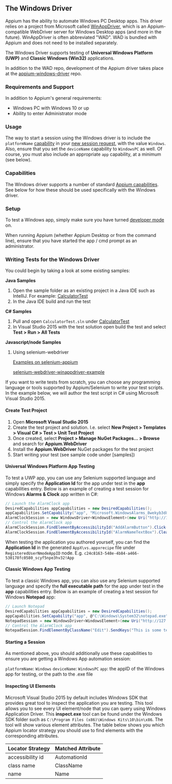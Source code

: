 ## The Windows Driver

Appium has the ability to automate Windows PC Desktop apps. This driver relies
on a project from Microsoft called
[WinAppDriver](https://github.com/Microsoft/WinAppDriver), which is an
Appium-compatible WebDriver server for Windows Desktop apps (and more in the
future). WinAppDriver is often abbreviated "WAD". WAD is bundled with Appium
and does not need to be installed separately.

The Windows Driver supports testing of **Universal Windows Platform (UWP)** and
**Classic Windows (Win32)** applications.

In addition to the WAD repo, development of the Appium driver takes place at
the [appium-windows-driver](https://github.com/appium/appium-windows-driver)
repo.

### Requirements and Support

In addition to Appium's general requirements:

* Windows PC with Windows 10 or up
* Ability to enter Administrator mode

### Usage

The way to start a session using the Windows driver is to include the
`platformName` [capability](#TODO) in your [new session request](#TODO), with
the value `Windows`. Also, ensure that you set the `deviceName` capability to
`WindowsPC` as well.  Of course, you must also include an appropriate `app`
capability, at a minimum (see below).

### Capabilities

The Windows driver supports a number of standard [Appium
capabilities](/docs/en/writing-running-appium/caps.md). See below for how these
should be used specifically with the Windows driver.

### Setup

To test a Windows app, simply make sure you have turned [developer
mode](https://docs.microsoft.com/en-us/windows/uwp/get-started/enable-your-device-for-development)
on.

When running Appium (whether Appium Desktop or from the command line), ensure
that you have started the app / cmd prompt as an administrator.

### Writing Tests for the Windows Driver

You could begin by taking a look at some existing samples:

**Java Samples**<br/>
1. Open the sample folder as an existing project in a Java IDE such as
   IntelliJ. For example:
   [CalculatorTest](https://github.com/Microsoft/WinAppDriver/tree/master/Samples/Java/CalculatorTest)
2. In the Java IDE build and run the test

**C# Samples**<br/>
1. Pull and open `CalculatorTest.sln` under
   [CalculatorTest](https://github.com/Microsoft/WinAppDriver/tree/master/Samples/C%23/CalculatorTest)
2. In Visual Studio 2015 with the test solution open build the test and select
   **Test > Run > All Tests**

**Javascript/node Samples**

1. Using selenium-webdriver

    [Examples on selenium-appium](https://github.com/react-native-windows/selenium-appium/tree/master/example)

    [selenium-webdriver-winappdriver-example](https://github.com/react-native-windows/selenium-webdriver-winappdriver-example)


If you want to write tests from scratch, you can choose any programming
language or tools supported by Appium/Selenium to write your test scripts. In
the example below, we will author the test script in C# using Microsoft Visual
Studio 2015.

#### Create Test Project

1. Open **Microsoft Visual Studio 2015**
2. Create the test project and solution. I.e. select **New Project > Templates > Visual C# > Test > Unit Test Project**
3. Once created, select **Project > Manage NuGet Packages... > Browse** and
   search for **Appium.WebDriver**
4. Install the **Appium.WebDriver** NuGet packages for the test project
5. Start writing your test (see sample code under [samples])

#### Universal Windows Platform App Testing

To test a UWP app, you can use any Selenium supported language and simply
specify the **Application Id** for the app under test in the **app**
capabilities entry. Below is an example of creating a test session for Windows
**Alarms & Clock** app written in C#:

```c#
// Launch the AlarmClock app
DesiredCapabilities appCapabilities = new DesiredCapabilities();
appCapabilities.SetCapability("app", "Microsoft.WindowsAlarms_8wekyb3d8bbwe!App");
AlarmClockSession = new WindowsDriver<WindowsElement>(new Uri("http://127.0.0.1:4723"), appCapabilities);
// Control the AlarmClock app
AlarmClockSession.FindElementByAccessibilityId("AddAlarmButton").Click();
AlarmClockSession.FindElementByAccessibilityId("AlarmNameTextBox").Clear();
```

When testing the application you authored yourself, you can find the **Application Id** in the generated `AppX\vs.appxrecipe` file under `RegisteredUserNmodeAppID` node. E.g. ```c24c8163-548e-4b84-a466-530178fc0580_scyf5npe3hv32!App```

#### Classic Windows App Testing

To test a classic Windows app, you can also use any Selenium supported language
and specify the **full executable path** for the app under test in the **app**
capabilities entry. Below is an example of creating a test session for Windows
**Notepad** app:

```c#
// Launch Notepad
DesiredCapabilities appCapabilities = new DesiredCapabilities();
appCapabilities.SetCapability("app", @"C:\Windows\System32\notepad.exe");
NotepadSession = new WindowsDriver<WindowsElement>(new Uri("http://127.0.0.1:4723"), appCapabilities);
// Control the AlarmClock app
NotepadSession.FindElementByClassName("Edit").SendKeys("This is some text");
```

#### Starting a Session

As mentioned above, you should additionally use these capabilities to ensure
you are getting a Windows App automation session:

`platformName`: `Windows`
`deviceName`: `WindowsPC`
`app`: the appID of the Windows app for testing, or the path to the .exe file

#### Inspecting UI Elements

Microsoft Visual Studio 2015 by default includes Windows SDK that provides
great tool to inspect the application you are testing. This tool allows you to
see every UI element/node that you can query using Windows Application Driver.
This **inspect.exe** tool can be found under the Windows SDK folder such as
`C:\Program Files (x86)\Windows Kits\10\bin\x86`. The tool will show various
element attributes. The table below shows you which Appium locator strategy you
should use to find elements with the corresponding attributes.

| Locator Strategy| Matched Attribute|
|-----------------|------------------|
| accessibility id|   AutomationId   |
|    class name   |     ClassName    |
|       name      |       Name       |
